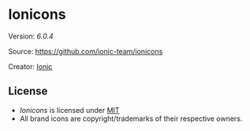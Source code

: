 # Ionicons

Version: *6.0.4*

Source: https://github.com/ionic-team/ionicons

Creator: [Ionic](https://ionicframework.com/docs/v3/ionicons/)


## License

- *Ionicons* is licensed under [MIT](https://opensource.org/licenses/MIT)
- All brand icons are copyright/trademarks of their respective owners.
